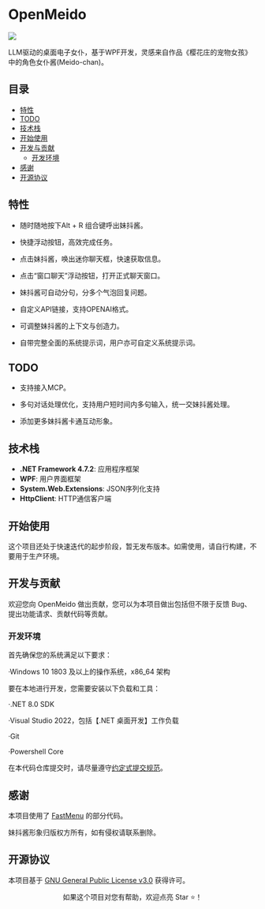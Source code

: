 # OpenMeido

[![](https://img.shields.io/badge/%E4%B8%BB%E9%A1%B5-Catho168%2FOpenMeido-orange)](https://github.com/Catho168/OpenMeido)

LLM驱动的桌面电子女仆，基于WPF开发，灵感来自作品《樱花庄的宠物女孩》中的角色女仆酱(Meido-chan)。

## 目录

- [特性](#特性)
- [TODO](#todo)
- [技术栈](#技术栈)
- [开始使用](#开始使用)
- [开发与贡献](#开发与贡献)
    - [开发环境](#开发环境)
- [感谢](#感谢)
- [开源协议](#开源协议)

## 特性

- 随时随地按下Alt + R 组合键呼出妹抖酱。

- 快捷浮动按钮，高效完成任务。

- 点击妹抖酱，唤出迷你聊天框，快速获取信息。

- 点击“窗口聊天”浮动按钮，打开正式聊天窗口。

- 妹抖酱可自动分句，分多个气泡回复问题。

- 自定义API链接，支持OPENAI格式。

- 可调整妹抖酱的上下文与创造力。

- 自带完整全面的系统提示词，用户亦可自定义系统提示词。

## TODO

- 支持接入MCP。

- 多句对话处理优化，支持用户短时间内多句输入，统一交妹抖酱处理。

- 添加更多妹抖酱卡通互动形象。

## 技术栈
- **.NET Framework 4.7.2**: 应用程序框架
- **WPF**: 用户界面框架
- **System.Web.Extensions**: JSON序列化支持
- **HttpClient**: HTTP通信客户端

## 开始使用

这个项目还处于快速迭代的起步阶段，暂无发布版本。如需使用，请自行构建，不要用于生产环境。

## 开发与贡献

欢迎您向 OpenMeido 做出贡献，您可以为本项目做出包括但不限于反馈 Bug、提出功能请求、贡献代码等贡献。

### 开发环境

首先确保您的系统满足以下要求：

·Windows 10 1803 及以上的操作系统，x86_64 架构

要在本地进行开发，您需要安装以下负载和工具：

·.NET 8.0 SDK

·Visual Studio 2022，包括【.NET 桌面开发】工作负载

·Git

·Powershell Core

在本代码仓库提交时，请尽量遵守[约定式提交规范](https://www.conventionalcommits.org/zh-hans/v1.0.0/)。

## 感谢

本项目使用了 [FastMenu](https://github.com/FZZoooh/FastMenu) 的部分代码。

妹抖酱形象归版权方所有，如有侵权请联系删除。


## 开源协议

本项目基于 [GNU General Public License v3.0](https://github.com/Catho168/OpenMeido/blob/main/LICENSE) 获得许可。


<div align="center">

如果这个项目对您有帮助，欢迎点亮 Star ⭐！

</div>
